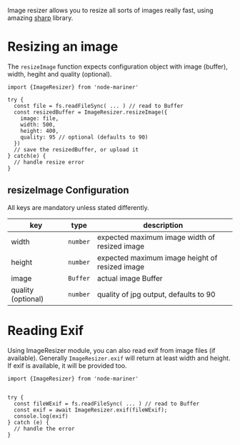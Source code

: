 Image resizer allows you to resize all sorts of images really fast, using 
amazing [sharp](https://github.com/lovell/sharp) library. 


# Resizing an image

The `resizeImage` function expects configuration object with image (buffer), width, hegiht and quality (optional).

```
import {ImageResizer} from 'node-mariner'

try {
  const file = fs.readFileSync( ... ) // read to Buffer
  const resizedBuffer = ImageResizer.resizeImage({
    image: file,
    width: 500,
    height: 400,
    quality: 95 // optional (defaults to 90)
  })
  // save the resizedBuffer, or upload it
} catch(e) {
  // handle resize error
}
```

## resizeImage Configuration

All keys are mandatory unless stated differently.

| key                | type     | description                                                                                   |
| -------------------|----------|-----------------------------------------------------------------------------------------------|
| width              | `number` | expected maximum image width of resized image                                                           | 
| height             | `number` | expected maximum image height of resized image    |
| image | `Buffer` | actual image Buffer                   |
| quality (optional) | `number` | quality of jpg output, defaults to 90                                                   |


# Reading Exif

Using ImageResizer module, you can also read exif from image files (if available).
Generally `ImageResizer.exif` will return at least width and height. If exif is available, it will be provided too.

```
import {ImageResizer} from 'node-mariner'


try {
  const fileWExif = fs.readFileSync( ... ) // read to Buffer
  const exif = await ImageResizer.exif(fileWExif);
  console.log(exif)
} catch (e) {
  // handle the error
}
```